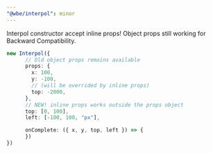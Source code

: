 ```yaml
---
"@wbe/interpol": minor
---
```


Interpol constructor accept inline props! Object props still working for Backward Compatibility.

```ts
new Interpol({
      // Old object props remains available
      props: {
        x: 100,
        y: -100,
        // (will be overrided by inline props)
        top: -2000,
      },
      // NEW! inline props works outside the props object
      top: [0, 100],
      left: [-100, 100, "px"],

      onComplete: ({ x, y, top, left }) => {
      })
})
```
